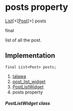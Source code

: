 
<div>

# posts property

</div>


[List](https://api.flutter.dev/flutter/dart-core/List-class.html)[\<[[Post](../../models_post_post_model/Post-class.md)]\>]
posts


final




list of all the post.



## Implementation

``` language-dart
final List<Post> posts;
```







1.  [talawa](../../index.md)
2.  [post_list_widget](../../widgets_post_list_widget/)
3.  [PostListWidget](../../widgets_post_list_widget/PostListWidget-class.md)
4.  posts property

##### PostListWidget class







